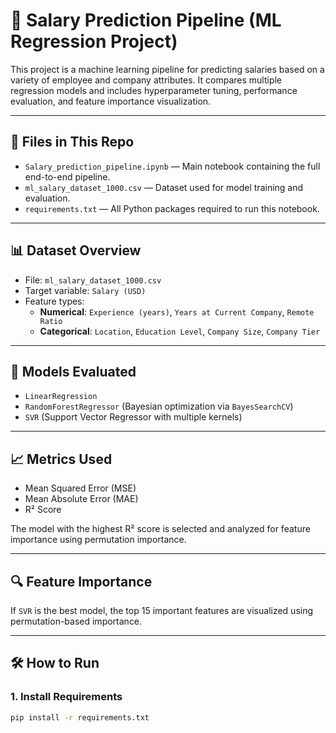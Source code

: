 # 💼 Salary Prediction Pipeline (ML Regression Project)

This project is a machine learning pipeline for predicting salaries based on a variety of employee and company attributes. It compares multiple regression models and includes hyperparameter tuning, performance evaluation, and feature importance visualization.

---

## 📂 Files in This Repo

- `Salary_prediction_pipeline.ipynb` — Main notebook containing the full end-to-end pipeline.
- `ml_salary_dataset_1000.csv` — Dataset used for model training and evaluation.
- `requirements.txt` — All Python packages required to run this notebook.

---

## 📊 Dataset Overview

- File: `ml_salary_dataset_1000.csv`
- Target variable: `Salary (USD)`
- Feature types:
  - **Numerical**: `Experience (years)`, `Years at Current Company`, `Remote Ratio`
  - **Categorical**: `Location`, `Education Level`, `Company Size`, `Company Tier`

---

## 🧠 Models Evaluated

- `LinearRegression`
- `RandomForestRegressor` (Bayesian optimization via `BayesSearchCV`)
- `SVR` (Support Vector Regressor with multiple kernels)

---

## 📈 Metrics Used

- Mean Squared Error (MSE)
- Mean Absolute Error (MAE)
- R² Score

The model with the highest R² score is selected and analyzed for feature importance using permutation importance.

---

## 🔍 Feature Importance

If `SVR` is the best model, the top 15 important features are visualized using permutation-based importance.

---

## 🛠 How to Run

### 1. Install Requirements

```bash
pip install -r requirements.txt
